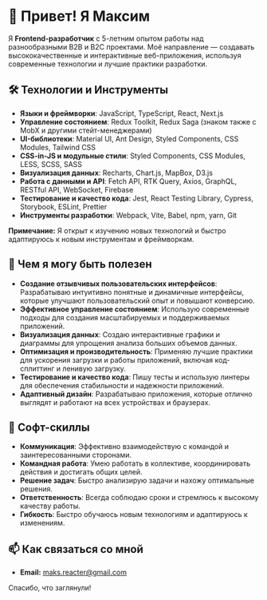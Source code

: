 # :wave: Привет! Я Максим

Я **Frontend-разработчик** с 5-летним опытом работы над разнообразными B2B и B2C проектами. Моё направление — создавать высококачественные и интерактивные веб-приложения, используя современные технологии и лучшие практики разработки.

## :hammer_and_wrench: Технологии и Инструменты

- **Языки и фреймворки**: JavaScript, TypeScript, React, Next.js
- **Управление состоянием**: Redux Toolkit, Redux Saga (знаком также с MobX и другими стейт-менеджерами)
- **UI-библиотеки**: Material UI, Ant Design, Styled Components, CSS Modules, Tailwind CSS
- **CSS-in-JS и модульные стили**: Styled Components, CSS Modules, LESS, SCSS, SASS
- **Визуализация данных**: Recharts, Chart.js, MapBox, D3.js
- **Работа с данными и API**: Fetch API, RTK Query, Axios, GraphQL, RESTful API, WebSocket, Firebase
- **Тестирование и качество кода**: Jest, React Testing Library, Cypress, Storybook, ESLint, Prettier
- **Инструменты разработки**: Webpack, Vite, Babel, npm, yarn, Git


**Примечание:** Я открыт к изучению новых технологий и быстро адаптируюсь к новым инструментам и фреймворкам.

## :star2: Чем я могу быть полезен

- **Создание отзывчивых пользовательских интерфейсов**: Разрабатываю интуитивно понятные и динамичные интерфейсы, которые улучшают пользовательский опыт и повышают конверсию.
- **Эффективное управление состоянием**: Использую современные подходы для создания масштабируемых и поддерживаемых приложений.
- **Визуализация данных**: Создаю интерактивные графики и диаграммы для упрощения анализа больших объемов данных.
- **Оптимизация и производительность**: Применяю лучшие практики для ускорения загрузки и работы приложений, включая код-сплиттинг и ленивую загрузку.
- **Тестирование и качество кода**: Пишу тесты и использую линтеры для обеспечения стабильности и надежности приложений.
- **Адаптивный дизайн**: Разрабатываю приложения, которые отлично выглядят и работают на всех устройствах и браузерах.

## :handshake: Софт-скиллы

- **Коммуникация**: Эффективно взаимодействую с командой и заинтересованными сторонами.
- **Командная работа**: Умею работать в коллективе, координировать действия и достигать общих целей.
- **Решение задач**: Быстро анализирую задачи и нахожу оптимальные решения.
- **Ответственность**: Всегда соблюдаю сроки и стремлюсь к высокому качеству работы.
- **Гибкость**: Быстро обучаюсь новым технологиям и адаптируюсь к изменениям.

## :mailbox: Как связаться со мной
- **Email:** [maks.reacter@gmail.com](mailto:maks.reacter@gmail.com)

Спасибо, что заглянули!

